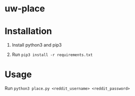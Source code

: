 uw-place
==

# Installation

1. Install python3 and pip3

2. Run `pip3 install -r requirements.txt`

# Usage

Run `python3 place.py <reddit_username> <reddit_password>`
